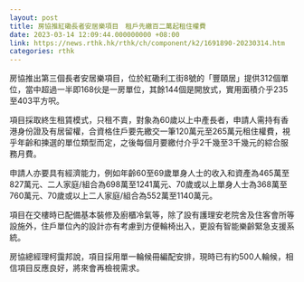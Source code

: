 ```yaml
---
layout: post
title: 房協推紅磡長者安居樂項目　租戶先繳百二萬起租住權費
date: 2023-03-14 12:09:44.000000000 +08:00
link: https://news.rthk.hk/rthk/ch/component/k2/1691890-20230314.htm
categories: rthk
---
```


房協推出第三個長者安居樂項目，位於紅磡利工街8號的「豐頤居」提供312個單位，當中超過一半即168伙是一房單位，其餘144個是開放式，實用面積介乎235至403平方呎。

項目採取終生租賃模式，只租不賣，對象為60歲以上中產長者，申請人需持有香港身份證及有居留權，合資格住戶要先繳交一筆120萬元至265萬元租住權費，視乎年齡和揀選的單位類型而定，之後每個月要繳付介乎2千幾至3千幾元的綜合服務月費。

申請人亦要具有經濟能力，例如年齡60至69歲單身人士的收入和資產為465萬至827萬元、二人家庭/組合為698萬至1241萬元、70歲或以上單身人士為368萬至760萬元、70歲或以上二人家庭/組合為552萬至1140萬元。

項目在交樓時已配備基本裝修及廚櫃冷氣等，除了設有護理安老院舍及住客會所等設施外，住戶單位內的設計亦有考慮到方便輪椅出入，更設有智能樂齡緊急支援系統。

房協總經理柯靄邦說，項目採用單一輪候冊編配安排，現時已有約500人輪候，相信項目反應良好，將來會再檢視需求。
